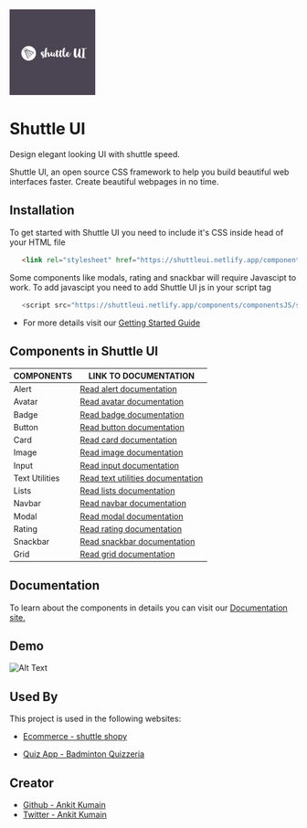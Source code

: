 
<img src="./docs-site/assets/logo.png" width="150" height="150">

# Shuttle UI

Design elegant looking UI with shuttle speed. 

Shuttle UI, an open source CSS framework to help you build beautiful web interfaces faster. Create beautiful webpages in no time.

## Installation

To get started with Shuttle UI you need to include it's CSS inside head of your HTML file
```HTML
   <link rel="stylesheet" href="https://shuttleui.netlify.app/components/components-styles/shuttleUI-main.css">
```
Some components like modals, rating and snackbar will require Javascipt to work. To add javascipt you need to add Shuttle UI js in your script tag
```Javascript
   <script src="https://shuttleui.netlify.app/components/componentsJS/shuttleui-script.js"></script>
```

- For more details visit our [Getting Started Guide](https://shuttleui.netlify.app/docs.html#Getting-started)

## Components in Shuttle UI

| COMPONENTS      | LINK TO DOCUMENTATION                                                         |
| ----------------- | ------------------------------------------------------------------ |
| Alert | [Read alert documentation](https://shuttleui.netlify.app/docs.html#Alerts) |
| Avatar | [Read avatar documentation](https://shuttleui.netlify.app/docs.html#Avatar) |
| Badge | [Read badge documentation](https://shuttleui.netlify.app/docs.html#Badge) |
| Button | [Read button documentation](https://shuttleui.netlify.app/docs.html#Button) |
| Card | [Read card documentation](https://shuttleui.netlify.app/docs.html#Cards) |
| Image | [Read image documentation](https://shuttleui.netlify.app/docs.html#Image) |
| Input | [Read input documentation](https://shuttleui.netlify.app/docs.html#Input) |
| Text Utilities | [Read text utilities documentation](https://shuttleui.netlify.app/docs.html#Text-utilities) |
| Lists | [Read lists documentation](https://shuttleui.netlify.app/docs.html#Lists) |
| Navbar | [Read navbar documentation](https://shuttleui.netlify.app/docs.html#Navbar) |
| Modal | [Read modal documentation](https://shuttleui.netlify.app/docs.html#Modal) |
| Rating | [Read rating documentation](https://shuttleui.netlify.app/docs.html#Rating) |
| Snackbar | [Read snackbar documentation](https://shuttleui.netlify.app/docs.html#Snackbar) |
| Grid | [Read grid documentation](https://shuttleui.netlify.app/docs.html#Grid) |


## Documentation
To learn about the components in details you can visit our [Documentation site.](https://shuttleui.netlify.app/docs.html)

## Demo

![Alt Text](./docs-site/assets/doc-site-demo.gif)


## Used By

This project is used in the following websites:

- [Ecommerce - shuttle shopy](https://badminton-quizzeria.netlify.app/)

- [Quiz App - Badminton Quizzeria ](https://shuttle-shopy.netlify.app/)



## Creator

- [Github - Ankit Kumain](https://github.com/Maianki)
- [Twitter - Ankit Kumain](https://twitter.com/Ankit_k10)
